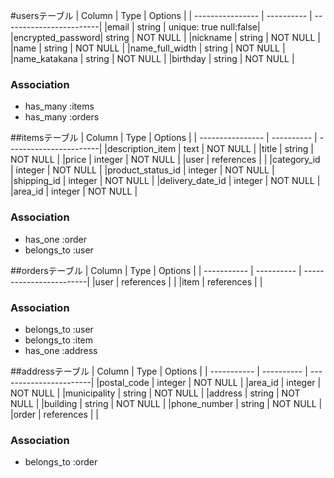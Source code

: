 #usersテーブル
|  Column          | Type       | Options                 |
| ---------------- | ---------- | ------------------------|
|email             |   string   | unique: true  null:false|
|encrypted_password|   string   |    NOT NULL             |
|nickname          |   string   |    NOT NULL             |
|name              |   string   |    NOT NULL             |
|name_full_width   |   string   |    NOT NULL             |
|name_katakana     |   string   |    NOT NULL             |
|birthday          |   string   |    NOT NULL             |

### Association
- has_many :items
- has_many :orders

##itemsテーブル
|  Column          | Type       | Options                 |
| ---------------- | ---------- |  -----------------------|
|description_item  |    text    |    NOT NULL             |
|title             |   string   |    NOT NULL             |
|price             |   integer  |    NOT NULL             |
|user              | references |                         |
|category_id       |   integer  |    NOT NULL             |
|product_status_id |   integer  |    NOT NULL             |
|shipping_id       |   integer  |    NOT NULL             |
|delivery_date_id  |   integer  |    NOT NULL             |
|area_id           |   integer  |    NOT NULL             |


### Association
- has_one    :order
- belongs_to :user

##ordersテーブル
|  Column     | Type       | Options                  |
| ----------- | ---------- |  ------------------------|
|user         | references |                          |
|item         | references |                          |

### Association
- belongs_to :user
- belongs_to :item
- has_one    :address

##addressテーブル
|  Column     | Type      | Options                 |
| ----------- | ---------- | -----------------------|
|postal_code  |   integer  |     NOT NULL           |
|area_id      |   integer  |     NOT NULL           |
|municipality |   string   |     NOT NULL           |
|address      |   string   |     NOT NULL           |
|building     |   string   |     NOT NULL           |
|phone_number |   string   |     NOT NULL           |
|order        | references |                        |


### Association
- belongs_to  :order